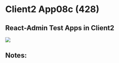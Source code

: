 # Client2 App08c  (428)  
## React-Admin Test Apps in Client2  
  
<img src="Apps/images/et0428-client2-app08c.md_screen1.png" class="img4"><br>
  
## Notes:  
  
